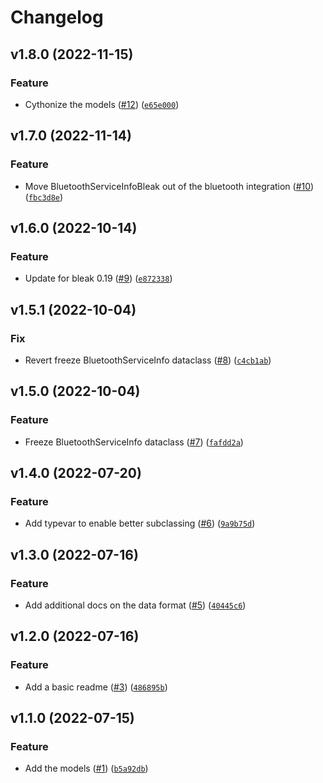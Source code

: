 # Changelog

<!--next-version-placeholder-->

## v1.8.0 (2022-11-15)
### Feature
* Cythonize the models ([#12](https://github.com/home-assistant-libs/home-assistant-bluetooth/issues/12)) ([`e65e000`](https://github.com/home-assistant-libs/home-assistant-bluetooth/commit/e65e000084b55c404cffa8745fa87c774e294c6c))

## v1.7.0 (2022-11-14)
### Feature
* Move BluetoothServiceInfoBleak out of the bluetooth integration ([#10](https://github.com/home-assistant-libs/home-assistant-bluetooth/issues/10)) ([`fbc3d8e`](https://github.com/home-assistant-libs/home-assistant-bluetooth/commit/fbc3d8e240291ccc7c4ced7d9ae962d8407c4da0))

## v1.6.0 (2022-10-14)
### Feature
* Update for bleak 0.19 ([#9](https://github.com/home-assistant-libs/home-assistant-bluetooth/issues/9)) ([`e872338`](https://github.com/home-assistant-libs/home-assistant-bluetooth/commit/e87233872e8f059b86878de474fc733a8806c6fd))

## v1.5.1 (2022-10-04)
### Fix
* Revert freeze BluetoothServiceInfo dataclass ([#8](https://github.com/home-assistant-libs/home-assistant-bluetooth/issues/8)) ([`c4cb1ab`](https://github.com/home-assistant-libs/home-assistant-bluetooth/commit/c4cb1ab320196a8540fe06b3a34720e89d759cbd))

## v1.5.0 (2022-10-04)
### Feature
* Freeze BluetoothServiceInfo dataclass ([#7](https://github.com/home-assistant-libs/home-assistant-bluetooth/issues/7)) ([`fafdd2a`](https://github.com/home-assistant-libs/home-assistant-bluetooth/commit/fafdd2ac1a84506f7a3c51dba5426f1ded747e58))

## v1.4.0 (2022-07-20)
### Feature
* Add typevar to enable better subclassing ([#6](https://github.com/home-assistant-libs/home-assistant-bluetooth/issues/6)) ([`9a9b75d`](https://github.com/home-assistant-libs/home-assistant-bluetooth/commit/9a9b75d49e0849bcf87e48ba17d463358d296629))

## v1.3.0 (2022-07-16)
### Feature
* Add additional docs on the data format ([#5](https://github.com/home-assistant-libs/home-assistant-bluetooth/issues/5)) ([`40445c6`](https://github.com/home-assistant-libs/home-assistant-bluetooth/commit/40445c6c0f2f2dc2592c6263782db044e4e87b72))

## v1.2.0 (2022-07-16)
### Feature
* Add a basic readme ([#3](https://github.com/home-assistant-libs/home-assistant-bluetooth/issues/3)) ([`486895b`](https://github.com/home-assistant-libs/home-assistant-bluetooth/commit/486895bf83450f26877f6f92262a82810043a941))

## v1.1.0 (2022-07-15)
### Feature
* Add the models ([#1](https://github.com/home-assistant-libs/home-assistant-bluetooth/issues/1)) ([`b5a92db`](https://github.com/home-assistant-libs/home-assistant-bluetooth/commit/b5a92dbcc9facb9d162608f71e55eaca619aa163))
